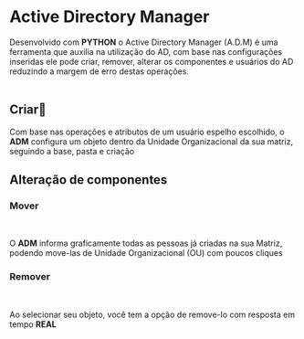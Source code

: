 <h1>Active Directory Manager</h1>

<div>
Desenvolvido com <b>PYTHON</b> o Active Directory Manager (A.D.M) é uma ferramenta que auxilia na utilização do AD, com base nas configurações inseridas ele pode
criar, remover, alterar os componentes e usuários do AD reduzindo a margem de erro destas operações.
</div><br>


<h2>Criar🔔</h2>

<p>Com base nas operações e atributos de um usuário espelho escolhido, o <b>ADM</b> configura um objeto dentro da Unidade Organizacional da sua matriz, seguindo
a base, pasta e criação</p>

<h2>Alteração de componentes</h2>

<h3>Mover</h3><br>
<p>O <b>ADM</b> informa graficamente todas as pessoas já criadas na sua Matriz, podendo move-las de Unidade Organizacional (OU) com poucos cliques</p>

<h3>Remover</h3><br>
<p> Ao selecionar seu objeto, você tem a opção de remove-lo com resposta em tempo <b>REAL</b></p>

